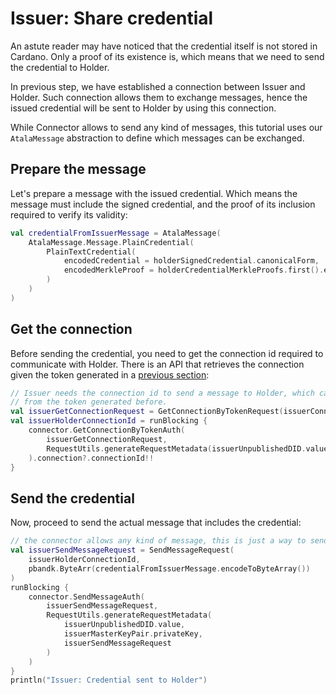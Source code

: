 # Issuer: Share credential

An astute reader may have noticed that the credential itself is not stored in Cardano. Only a proof of its existence is, which means that we need to send the credential to Holder.

In previous step, we have established a connection between Issuer and Holder. Such connection allows them to exchange messages, hence the issued credential will be sent to Holder by using this connection.

While Connector allows to send any kind of messages, this tutorial uses our `AtalaMessage` abstraction to define which messages can be exchanged.

## Prepare the message

Let's prepare a message with the issued credential. Which means the message must include the signed credential, and the proof of its inclusion required to verify its validity:

```kotlin
val credentialFromIssuerMessage = AtalaMessage(
    AtalaMessage.Message.PlainCredential(
        PlainTextCredential(
            encodedCredential = holderSignedCredential.canonicalForm,
            encodedMerkleProof = holderCredentialMerkleProofs.first().encode()
        )
    )
)
```

## Get the connection
Before sending the credential, you need to get the connection id required to communicate with Holder. There is an API that retrieves the connection given the token generated in a [previous section](issuer-first-steps.md):

```kotlin
// Issuer needs the connection id to send a message to Holder, which can be retrieved
// from the token generated before.
val issuerGetConnectionRequest = GetConnectionByTokenRequest(issuerConnectionToken)
val issuerHolderConnectionId = runBlocking {
    connector.GetConnectionByTokenAuth(
        issuerGetConnectionRequest,
        RequestUtils.generateRequestMetadata(issuerUnpublishedDID.value, issuerMasterKeyPair.privateKey, issuerGetConnectionRequest)
    ).connection?.connectionId!!
}
```

## Send the credential

Now, proceed to send the actual message that includes the credential:

```kotlin
// the connector allows any kind of message, this is just a way to send a credential but you can define your own
val issuerSendMessageRequest = SendMessageRequest(
    issuerHolderConnectionId,
    pbandk.ByteArr(credentialFromIssuerMessage.encodeToByteArray())
)
runBlocking {
    connector.SendMessageAuth(
        issuerSendMessageRequest,
        RequestUtils.generateRequestMetadata(
            issuerUnpublishedDID.value,
            issuerMasterKeyPair.privateKey,
            issuerSendMessageRequest
        )
    )
}
println("Issuer: Credential sent to Holder")
```
